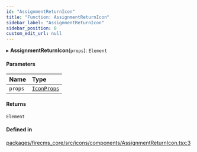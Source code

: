 ```yaml
---
id: "AssignmentReturnIcon"
title: "Function: AssignmentReturnIcon"
sidebar_label: "AssignmentReturnIcon"
sidebar_position: 0
custom_edit_url: null
---
```


▸ **AssignmentReturnIcon**(`props`): `Element`

#### Parameters

| Name | Type |
| :------ | :------ |
| `props` | [`IconProps`](../types/IconProps.md) |

#### Returns

`Element`

#### Defined in

[packages/firecms_core/src/icons/components/AssignmentReturnIcon.tsx:3](https://github.com/FireCMSco/firecms/blob/d45f3739/packages/firecms_core/src/icons/components/AssignmentReturnIcon.tsx#L3)
